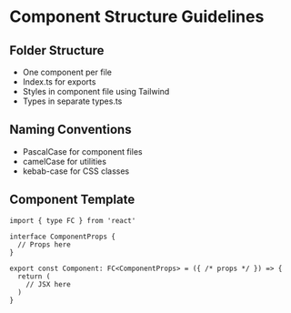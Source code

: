 # Component Structure Guidelines

## Folder Structure

- One component per file
- Index.ts for exports
- Styles in component file using Tailwind
- Types in separate types.ts

## Naming Conventions

- PascalCase for component files
- camelCase for utilities
- kebab-case for CSS classes

## Component Template

```tsx
import { type FC } from 'react'

interface ComponentProps {
  // Props here
}

export const Component: FC<ComponentProps> = ({ /* props */ }) => {
  return (
    // JSX here
  )
}
```
